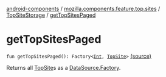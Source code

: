 [android-components](../../index.md) / [mozilla.components.feature.top.sites](../index.md) / [TopSiteStorage](index.md) / [getTopSitesPaged](./get-top-sites-paged.md)

# getTopSitesPaged

`fun getTopSitesPaged(): Factory<`[`Int`](https://kotlinlang.org/api/latest/jvm/stdlib/kotlin/-int/index.html)`, `[`TopSite`](../-top-site/index.md)`>` [(source)](https://github.com/mozilla-mobile/android-components/blob/master/components/feature/top-sites/src/main/java/mozilla/components/feature/top/sites/TopSiteStorage.kt#L54)

Returns all [TopSite](../-top-site/index.md)s as a [DataSource.Factory](#).

